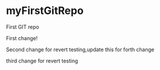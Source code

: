 # myFirstGitRepo
First GIT repo

First change!

Second change for revert testing,update this for forth change

third change for revert testing
